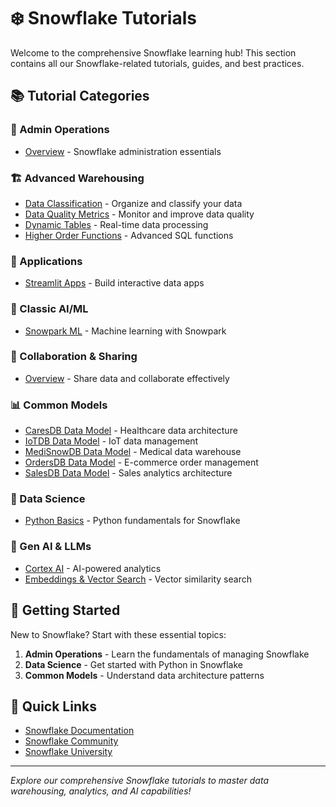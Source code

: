 # ❄️ Snowflake Tutorials

Welcome to the comprehensive Snowflake learning hub! This section contains all our Snowflake-related tutorials, guides, and best practices.

## 📚 Tutorial Categories

### 🔧 Admin Operations
- [Overview](admins-ops/index.md) - Snowflake administration essentials

### 🏗️ Advanced Warehousing
- [Data Classification](advanced-warehousing/data-classification.md) - Organize and classify your data
- [Data Quality Metrics](advanced-warehousing/data-quality-metrics.md) - Monitor and improve data quality
- [Dynamic Tables](advanced-warehousing/dynamic-tables.md) - Real-time data processing
- [Higher Order Functions](advanced-warehousing/higher-order-functions.md) - Advanced SQL functions

### 🚀 Applications
- [Streamlit Apps](applications/streamlit-apps.md) - Build interactive data apps

### 🤖 Classic AI/ML
- [Snowpark ML](classic-ai-ml/snowpark-ml.md) - Machine learning with Snowpark

### 🤝 Collaboration & Sharing
- [Overview](collaboration-sharing/index.md) - Share data and collaborate effectively

### 📊 Common Models
- [CaresDB Data Model](common-models/caresdb-data-model.md) - Healthcare data architecture
- [IoTDB Data Model](common-models/iotdb-data-model.md) - IoT data management
- [MediSnowDB Data Model](common-models/medisnowdb-data-model.md) - Medical data warehouse
- [OrdersDB Data Model](common-models/ordersdb-data-model.md) - E-commerce order management
- [SalesDB Data Model](common-models/salesdb-data-model.md) - Sales analytics architecture

### 🐍 Data Science
- [Python Basics](data-science/python-basics.md) - Python fundamentals for Snowflake

### 🧠 Gen AI & LLMs
- [Cortex AI](gen-ai-llms/cortex-ai.md) - AI-powered analytics
- [Embeddings & Vector Search](gen-ai-llms/embeddings-vector-search.md) - Vector similarity search

## 🎯 Getting Started

New to Snowflake? Start with these essential topics:

1. **Admin Operations** - Learn the fundamentals of managing Snowflake
2. **Data Science** - Get started with Python in Snowflake
3. **Common Models** - Understand data architecture patterns

## 🔗 Quick Links

- [Snowflake Documentation](https://docs.snowflake.com/)
- [Snowflake Community](https://community.snowflake.com/)
- [Snowflake University](https://learn.snowflake.com/)

---

*Explore our comprehensive Snowflake tutorials to master data warehousing, analytics, and AI capabilities!*
